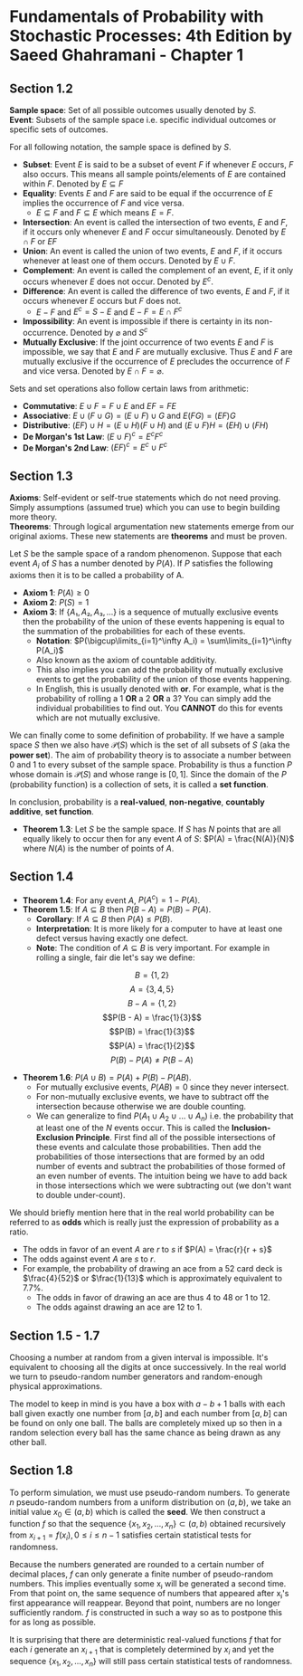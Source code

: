 # Fundamentals of Probability with Stochastic Processes: 4th Edition by Saeed Ghahramani - Chapter 1

## Section 1.2

**Sample space**: Set of all possible outcomes usually denoted by $S$.  
**Event**: Subsets of the sample space i.e. specific individual outcomes or specific sets of outcomes.

For all following notation, the sample space is defined by $S$.

* **Subset**: Event $E$ is said to be a subset of event $F$ if whenever $E$ occurs, $F$ also occurs. This means all sample points/elements of $E$ are contained within $F$. Denoted  by $E \subseteq F$
* **Equality**: Events $E$ and $F$ are said to be equal if the occurrence of $E$ implies the occurrence of $F$ and vice versa.
  * $E \subseteq F$ and $F \subseteq E$ which means $E = F$.
* **Intersection**: An event is called the intersection of two events, $E$ and $F$, if it occurs only whenever $E$ and $F$ occur simultaneously. Denoted by $E \cap F$ or $EF$
* **Union**: An event is called the union of two events, $E$ and $F$, if it occurs whenever at least one of them occurs. Denoted by $E \cup F$.
* **Complement**: An event is called the complement of an event, $E$, if it only occurs whenever $E$ does not occur. Denoted by $E^{c}$.
* **Difference**: An event is called the difference of two events, $E$ and $F$, if it occurs whenever $E$ occurs but $F$ does not.
  * $E - F$ and $E^{c} = S - E$ and $E - F = E \cap F^{c}$
* **Impossibility**: An event is impossible if there is certainty in its non-occurrence. Denoted by $\varnothing$ and $S^{c}$
* **Mutually Exclusive**: If the joint occurrence of two events $E$ and $F$ is impossible, we say that $E$ and $F$ are mutually exclusive. Thus $E$ and $F$ are mutually exclusive if the occurrence of $E$ precludes the occurrence of $F$ and vice versa. Denoted by $E \cap F = \varnothing$.

Sets and set operations also follow certain laws from arithmetic:

* **Commutative**: $E \cup F = F \cup E$ and $EF = FE$
* **Associative**: $E \cup (F \cup G) = (E \cup F) \cup G$ and $E(FG) = (EF)G$
* **Distributive**: $(EF) \cup H = (E \cup H)(F \cup H)$ and $(E \cup F)H = (EH) \cup (FH)$
* **De Morgan's 1st Law**: $(E \cup F)^{c} = E^{c}F^{c}$
* **De Morgan's 2nd Law**: $(EF)^{c} = E^{c} \cup F^{c}$

## Section 1.3

**Axioms**: Self-evident or self-true statements which do not need proving. Simply assumptions (assumed true) which you can use to begin building more theory.  
**Theorems**: Through logical argumentation new statements emerge from our original axioms. These new statements are **theorems** and must be proven. 

Let $S$ be the sample space of a random phenomenon. Suppose that each event $A_{i}$ of $S$ has a number denoted by $P(A)$. If $P$ satisfies the following axioms then it is to be called a probability of A.

* **Axiom 1**: $P(A) \ge 0$
* **Axiom 2**: $P(S) = 1$
* **Axiom 3**: If $\{A₁, A₂, A₃, ...\}$ is a sequence of mutually exclusive events then the probability of the union of these events happening is equal to the summation of the probabilities for each of these events.
  * **Notation**: $P(\bigcup\limits_{i=1}^\infty A_i) = \sum\limits_{i=1}^\infty P(A_i)$
  * Also known as the axiom of countable additivity.
  * This also implies you can add the probability of mutually exclusive events to get the probability of the union of those events happening.
  * In English, this is usually denoted with **or**. For example, what is the probability of rolling a 1 **OR** a 2 **OR** a 3? You can simply add the individual probabilities to find out. You **CANNOT** do this for events which are not mutually exclusive.

We can finally come to some definition of probability. If we have a sample space $S$ then we also have $\mathcal{P}(S)$ which is the set of all subsets of $S$ (aka the **power set**). The aim of probability theory is to associate a number between 0 and 1 to every subset of the sample space. Probability is thus a function $P$ whose domain is $\mathcal{P}(S)$ and whose range is $[0, 1]$. Since the domain of the $P$ (probability function) is a collection of sets, it is called a **set function**.

In conclusion, probability is a **real-valued**, **non-negative**, **countably additive**, **set function**.

* **Theorem 1.3**: Let $S$ be the sample space. If $S$ has $N$ points that are all equally likely to occur then for any event $A$ of $S$: $P(A) = \frac{N(A)}{N}$ where $N(A)$ is the number of points of $A$.

## Section 1.4

* **Theorem 1.4**: For any event $A$, $P(A^{c}) = 1 - P(A)$.
* **Theorem 1.5**: If $A \subseteq B$ then $P(B - A) = P(B) - P(A)$.
  * **Corollary**: If $A \subseteq B$ then $P(A) \le P(B)$.
  * **Interpretation**: It is more likely for a computer to have at least one defect versus having exactly one defect.
  * **Note**: The condition of $A \subseteq B$ is very important. For example in rolling a single, fair die let's say we define:

$$B = \{1, 2\}$$
$$A = \{3, 4, 5\}$$
$$B - A = \{1,2\}$$
$$P(B - A) = \frac{1}{3}$$
$$P(B) = \frac{1}{3}$$
$$P(A) = \frac{1}{2}$$
$$P(B) - P(A) \neq P(B - A)$$

* **Theorem 1.6**: $P(A \cup B) = P(A) + P(B) - P(AB)$.
  * For mutually exclusive events, $P(AB) = 0$ since they never intersect.
  * For non-mutually exclusive events, we have to subtract off the intersection because otherwise we are double counting.
  * We can generalize to find $P(A_{1} \cup A_{2} \cup ... \cup A_{n})$ i.e. the probability that at least one of the $N$ events occur. This is called the **Inclusion-Exclusion Principle**. First find all of the possible intersections of these events and calculate those probabilities. Then add the probabilities of those intersections that are formed by an odd number of events and subtract the probabilities of those formed of an even number of events. The intuition being we have to add back in those intersections which we were subtracting out (we don't want to double under-count).

We should briefly mention here that in the real world probability can be referred to as **odds** which is really just the expression of probability as a ratio.

* The odds in favor of an event $A$ are $r$ to $s$ if $P(A) = \frac{r}{r + s}$
* The odds against event $A$ are $s$ to $r$.
* For example, the probability of drawing an ace from a 52 card deck is $\frac{4}{52}$ or $\frac{1}{13}$ which is approximately equivalent to 7.7%.
  * The odds in favor of drawing an ace are thus 4 to 48 or 1 to 12.
  * The odds against drawing an ace are 12 to 1.

## Section 1.5 - 1.7

Choosing a number at random from a given interval is impossible. It's equivalent to choosing all the digits at once successively. In the real world we turn to pseudo-random number generators and random-enough physical approximations.

The model to keep in mind is you have a box with $a - b + 1$ balls with each ball given exactly one number from $[a, b]$ and each number from $[a, b]$ can be found on only one ball. The balls are completely mixed up so then in a random selection every ball has the same chance as being drawn as any other ball.

## Section 1.8

To perform simulation, we must use pseudo-random numbers. To generate $n$ pseudo-random numbers from a uniform distribution on $(a, b)$, we take an initial value $x_{0} \in (a, b)$ which is called the **seed**. We then construct a function $f$ so that the sequence $\{x_{1}, x_{2}, ..., x_{n}\} \subset (a, b)$ obtained recursively from $x_{i + 1} = f(x_{i}), 0 \le i \le n - 1$ satisfies certain statistical tests for randomness.

Because the numbers generated are rounded to a certain number of decimal places, $f$ can only generate a finite number of pseudo-random numbers. This implies eventually some xⱼ will be generated a second time. From that point on, the same sequence of numbers that appeared after xⱼ's first appearance will reappear. Beyond that point, numbers are no longer sufficiently random. $f$ is constructed in such a way so as to postpone this for as long as possible.

It is surprising that there are deterministic real-valued functions $f$ that for each $i$ generate an $x_{i + 1}$ that is completely determined by $x_{i}$ and yet the sequence $\{x_{1}, x_{2}, ..., x_{n}\}$ will still pass certain statistical tests of randomness.
